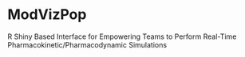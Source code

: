 # ModVizPop
R Shiny Based Interface for Empowering Teams to Perform Real-Time Pharmacokinetic/Pharmacodynamic Simulations
